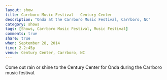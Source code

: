 ```yaml
---
layout: show
title: Carrboro Music Festival - Century Center
description: "Onda at the Carrboro Music Festival, Carrboro, NC"
category: shows
tags: [Shows, Carrboro Music Festival, Music Festival]
comments: true
share: true
when: September 28, 2014
time: 2-2:45p
venue: Century Center, Carrboro, NC
---
```


Come out rain or shine to the Century Center for Onda during the Carrboro music festival.
